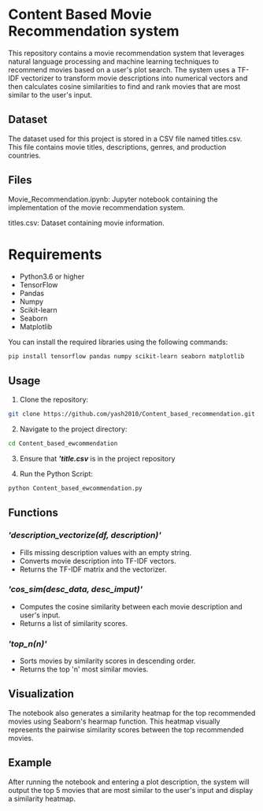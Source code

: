 # Content Based Movie Recommendation system

This repository contains a movie recommendation system that leverages natural language processing and machine learning techniques to recommend movies based on a user's plot search. The system uses a TF-IDF vectorizer to transform movie descriptions into numerical vectors and then calculates cosine similarities to find and rank movies that are most similar to the user's input.

## Dataset

The dataset used for this project is stored in a CSV file named titles.csv. This file contains movie titles, descriptions, genres, and production countries.

## Files

Movie_Recommendation.ipynb: Jupyter notebook containing the implementation of the movie recommendation system.

titles.csv: Dataset containing movie information.

# Requirements

+ Python3.6 or higher
+ TensorFlow
+ Pandas
+ Numpy
+ Scikit-learn
+ Seaborn
+ Matplotlib

You can install the required libraries using the following commands:

```sh
pip install tensorflow pandas numpy scikit-learn seaborn matplotlib
```

## Usage

1. Clone the repository:
```sh
git clone https://github.com/yash2010/Content_based_recommendation.git
```
2. Navigate to the project directory:
```sh
cd Content_based_ewcommendation
```
3. Ensure that **_'title.csv_** is in the project repository
   
4.  Run the Python Script:
```sh
python Content_based_ewcommendation.py
```
## Functions

### _'description_vectorize(df, description)'_
+ Fills missing description values with an empty string.
+ Converts movie description into TF-IDF vectors.
+ Returns the TF-IDF matrix and the vectorizer.
### _'cos_sim(desc_data, desc_imput)'_
+ Computes the cosine similarity between each movie description and user's input.
+ Returns a list of similarity scores.
### _'top_n(n)'_
+ Sorts movies by similarity scores in descending order.
+ Returns the top 'n' most similar movies.

## Visualization
The notebook also generates a similarity heatmap for the top recommended movies using Seaborn's hearmap function. This heatmap visually represents the pairwise similarity scores between the top recommended movies.

## Example 
After running the notebook and entering a plot description, the system will output the top 5 movies that are most similar to the user's input and display a similarity heatmap.



  
 
